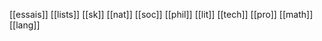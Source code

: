 ---
---


[[essais]]
[[lists]]
[[sk]]
[[nat]]
[[soc]]
[[phil]]
[[lit]]
[[tech]]
[[pro]]
[[math]]
[[lang]]